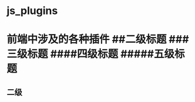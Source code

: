 # js_plugins
前端中涉及的各种插件
##二级标题
###三级标题
####四级标题
#####五级标题
==================================
二级
-----------------
